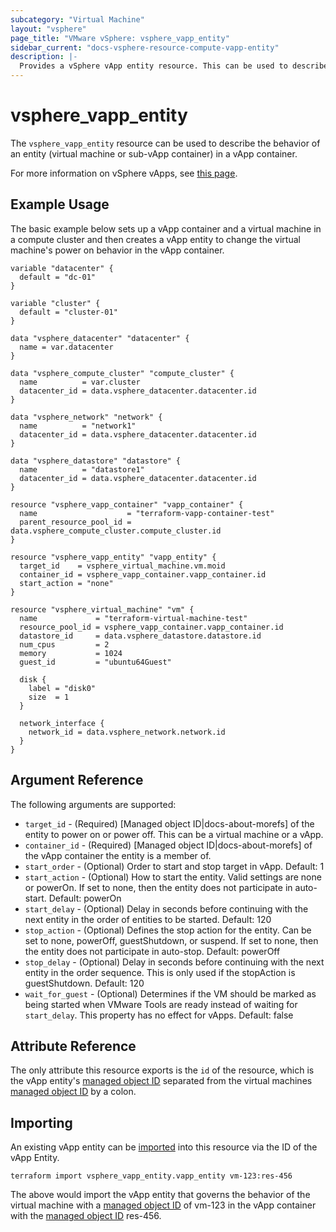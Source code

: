```yaml
---
subcategory: "Virtual Machine"
layout: "vsphere"
page_title: "VMware vSphere: vsphere_vapp_entity"
sidebar_current: "docs-vsphere-resource-compute-vapp-entity"
description: |-
  Provides a vSphere vApp entity resource. This can be used to describe the behavior of an entity (virtual machine or sub-vApp container) in a vApp container.
---
```


# vsphere_vapp_entity

The `vsphere_vapp_entity` resource can be used to describe the behavior of an
entity (virtual machine or sub-vApp container) in a vApp container.

For more information on vSphere vApps, see [this
page][ref-vsphere-vapp].

[ref-vsphere-vapp]: https://techdocs.broadcom.com/us/en/vmware-cis/vsphere/vsphere/8-0/create-a-vapp-h5-and-flex.html

## Example Usage

The basic example below sets up a vApp container and a virtual machine in a
compute cluster and then creates a vApp entity to change the virtual machine's
power on behavior in the vApp container.

```hcl
variable "datacenter" {
  default = "dc-01"
}

variable "cluster" {
  default = "cluster-01"
}

data "vsphere_datacenter" "datacenter" {
  name = var.datacenter
}

data "vsphere_compute_cluster" "compute_cluster" {
  name          = var.cluster
  datacenter_id = data.vsphere_datacenter.datacenter.id
}

data "vsphere_network" "network" {
  name          = "network1"
  datacenter_id = data.vsphere_datacenter.datacenter.id
}

data "vsphere_datastore" "datastore" {
  name          = "datastore1"
  datacenter_id = data.vsphere_datacenter.datacenter.id
}

resource "vsphere_vapp_container" "vapp_container" {
  name                    = "terraform-vapp-container-test"
  parent_resource_pool_id = data.vsphere_compute_cluster.compute_cluster.id
}

resource "vsphere_vapp_entity" "vapp_entity" {
  target_id    = vsphere_virtual_machine.vm.moid
  container_id = vsphere_vapp_container.vapp_container.id
  start_action = "none"
}

resource "vsphere_virtual_machine" "vm" {
  name             = "terraform-virtual-machine-test"
  resource_pool_id = vsphere_vapp_container.vapp_container.id
  datastore_id     = data.vsphere_datastore.datastore.id
  num_cpus         = 2
  memory           = 1024
  guest_id         = "ubuntu64Guest"

  disk {
    label = "disk0"
    size  = 1
  }

  network_interface {
    network_id = data.vsphere_network.network.id
  }
}
```

## Argument Reference

The following arguments are supported:

* `target_id` - (Required) [Managed object ID|docs-about-morefs] of the entity
  to power on or power off. This can be a virtual machine or a vApp.
* `container_id` - (Required) [Managed object ID|docs-about-morefs] of the vApp
  container the entity is a member of.
* `start_order` - (Optional) Order to start and stop target in vApp. Default: 1
* `start_action` - (Optional) How to start the entity. Valid settings are none
  or powerOn. If set to none, then the entity does not participate in auto-start.
  Default: powerOn
* `start_delay` - (Optional) Delay in seconds before continuing with the next
  entity in the order of entities to be started. Default: 120
* `stop_action` - (Optional) Defines the stop action for the entity. Can be set
  to none, powerOff, guestShutdown, or suspend. If set to none, then the entity
  does not participate in auto-stop. Default: powerOff
* `stop_delay` - (Optional) Delay in seconds before continuing with the next
  entity in the order sequence. This is only used if the stopAction is
  guestShutdown. Default: 120
* `wait_for_guest` - (Optional) Determines if the VM should be marked as being
  started when VMware Tools are ready instead of waiting for `start_delay`. This
  property has no effect for vApps. Default: false


[docs-about-morefs]: /docs/providers/vsphere/index.html#use-of-managed-object-references-by-the-vsphere-provider

## Attribute Reference

The only attribute this resource exports is the `id` of the resource, which is
the vApp entity's [managed object ID][docs-about-morefs] separated from the
virtual machines [managed object ID][docs-about-morefs] by a colon.

## Importing

An existing vApp entity can be [imported][docs-import] into this resource via
the ID of the vApp Entity.

[docs-import]: https://www.terraform.io/docs/import/index.html

```
terraform import vsphere_vapp_entity.vapp_entity vm-123:res-456
```

The above would import the vApp entity that governs the behavior of the virtual
machine with a [managed object ID][docs-about-morefs] of vm-123 in the vApp
container with the [managed object ID][docs-about-morefs] res-456.
